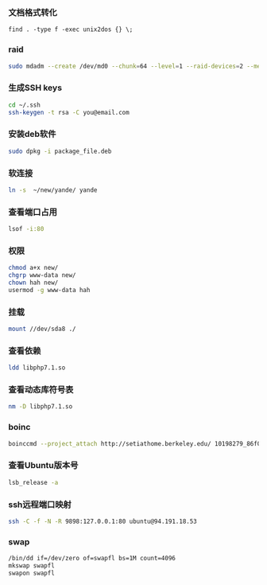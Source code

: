 ### 文档格式转化
```
find . -type f -exec unix2dos {} \;
```
### raid
```bash
sudo mdadm --create /dev/md0 --chunk=64 --level=1 --raid-devices=2 --metadata=0.90 /dev/sda6 /dev/sdb8
```
### 生成SSH keys
```bash
cd ~/.ssh
ssh-keygen -t rsa -C you@email.com
```

### 安装deb软件
```bash
sudo dpkg -i package_file.deb
```

### 软连接
```bash
ln -s  ~/new/yande/ yande
```

### 查看端口占用
```bash
lsof -i:80
```

### 权限
```bash
chmod a+x new/
chgrp www-data new/
chown hah new/
usermod -g www-data hah
```

### 挂载
```bash
mount //dev/sda8 ./
```

### 查看依赖
```bash
ldd libphp7.1.so
```
### 查看动态库符号表
```bash
nm -D libphp7.1.so
```

### boinc
```bash
boinccmd --project_attach http://setiathome.berkeley.edu/ 10198279_86f0cb8820edf9b00bc22ae27c1d2de8
```

### 查看Ubuntu版本号
```bash
lsb_release -a
```
### ssh远程端口映射
```bash
ssh -C -f -N -R 9898:127.0.0.1:80 ubuntu@94.191.18.53
```
### swap
```bash
/bin/dd if=/dev/zero of=swapfl bs=1M count=4096
mkswap swapfl
swapon swapfl
```